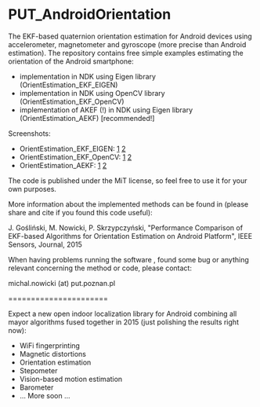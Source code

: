 PUT_AndroidOrientation
======================

The EKF-based quaternion orientation estimation for Android devices using accelerometer, magnetometer and gyroscope (more precise than Android estimation). The repository contains free simple examples estimating the orientation of the Android smartphone:
- implementation in NDK using Eigen library (OrientEstimation_EKF_EIGEN)
- implementation in NDK using OpenCV library (OrientEstimation_EKF_OpenCV)
- implementation of AKEF (!) in NDK using Eigen library (OrientEstimation_AEKF) [recommended!]

Screenshots:
- OrientEstimation_EKF_EIGEN: [1](https://dl.dropboxusercontent.com/u/2559505/IEEESensors/OrientationEigen.png) [2](https://dl.dropboxusercontent.com/u/2559505/IEEESensors/OrientationEigen2.png)
- OrientEstimation_EKF_OpenCV: [1](https://dl.dropboxusercontent.com/u/2559505/IEEESensors/OrientationAEKF.png) [2](https://dl.dropboxusercontent.com/u/2559505/IEEESensors/OrientationAEKF2.png)
- OrientEstimation_AEKF: [1](https://dl.dropboxusercontent.com/u/2559505/IEEESensors/OrientationOpenCV.png) [2](https://dl.dropboxusercontent.com/u/2559505/IEEESensors/OrientationOpenCV2.png)

The code is published under the MiT license, so feel free to use it for your own purposes.

More information about the implemented methods can be found in (please share and cite if you found this code useful):

J. Gośliński, M. Nowicki, P. Skrzypczyński, "Performance Comparison of EKF-based Algorithms for Orientation Estimation on Android Platform", IEEE Sensors, Journal, 2015

When having problems running the software , found some bug or anything relevant concerning the method or code, please contact:

michal.nowicki (at) put.poznan.pl

======================

Expect a new open indoor localization library for Android combining all mayor algorithms fused together in 2015 (just polishing the results right now):
- WiFi fingerprinting
- Magnetic distortions
- Orientation estimation
- Stepometer
- Vision-based motion estimation
- Barometer 
- ...
More soon ...